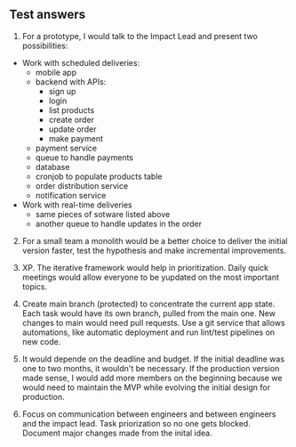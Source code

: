 ## Test answers

1) For a prototype, I would talk to the Impact Lead and present two possibilities:
 - Work with scheduled deliveries: 
    - mobile app
    - backend with APIs:
        - sign up
        - login
        - list products
        - create order
        - update order 
        - make payment 
    - payment service
    - queue to handle payments
    - database
    - cronjob to populate products table
    - order distribution service
    - notification service
- Work with real-time deliveries
    - same pieces of sotware listed above
    - another queue to handle updates in the order

2) For a small team a monolith would be a better choice to deliver the initial version faster, test the hypothesis 
and make incremental improvements.

3) XP. The iterative framework would help in prioritization. 
Daily quick meetings would allow everyone to be yupdated on the most important topics.

4) Create main branch (protected) to concentrate the current app state. 
Each task would have its own branch, pulled from the main one. 
New changes to main would need pull requests.
Use a git service that allows automations, like automatic deployment and run lint/test pipelines on new code.

5) It would depende on the deadline and budget. If the initial deadline was one to two months, it wouldn't be
necessary. If the production version made sense, I would add more members on the beginning because we would need to maintain
the MVP while evolving the initial design for production.

6) Focus on communication between engineers and between engineers and the impact lead. Task priorization so no one gets blocked. 
Document major changes made from the inital idea.
